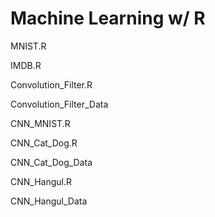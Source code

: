 # Machine Learning w/ R



MNIST.R

IMDB.R

Convolution_Filter.R

Convolution_Filter_Data

CNN_MNIST.R

CNN_Cat_Dog.R

CNN_Cat_Dog_Data

CNN_Hangul.R

CNN_Hangul_Data

